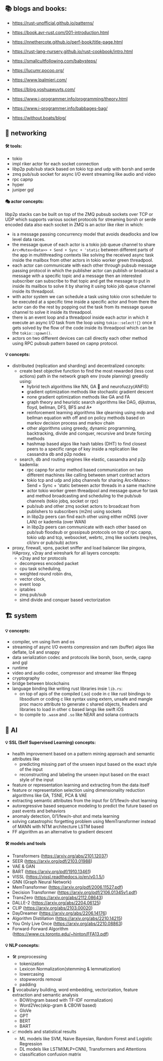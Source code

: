 ## 📚 blogs and books:

* https://rust-unofficial.github.io/patterns/

* https://book.avr-rust.com/001-introduction.html
    
* https://nnethercote.github.io/perf-book/title-page.html

* https://rust-lang-nursery.github.io/rust-cookbook/intro.html
     
* https://smallcultfollowing.com/babysteps/
     
* https://lucumr.pocoo.org/
     
* https://www.lpalmieri.com/
     
* https://blog.yoshuawuyts.com/
     
* https://www.i-programmer.info/programming/theory.html
     
* https://www.i-programmer.info/babbages-bag/
     
* https://without.boats/blog/
    
## 📡 networking
#### 🛠️ tools:

* tokio
* impl riker actor for each socket connection
* libp2p pub/sub stack based on tokio tcp and udp with borsh and serde
* zmq pub/sub socket for async I/O event streaming like audio and video
* rpc capnp
* hyper
* juniper gql

#### 🎭 actor concepts:
libp2p stacks can be built on top of the ZMQ pubsub sockets over TCP or UDP which supports various socket protocols for streaming borsh or serde encoded data also each socket in ZMQ is an actor like riker in which:
* is a message passing concurrency model that avoids deadlocks and low level data races.
* the message queue of each actor is a tokio job queue channel to share `Arc<Mutex<Data>> + Send + Sync + 'static` between different parts of the app in multithreading contexts like solving the received async task inside the mailbox from other actors in tokio worker green threadpool.
* each actor can communicate with each other through pubsub message passing protocol in which the publisher actor can publish or broadcast a message with a specific topic and a message then an interested subscriber can subscribe to that topic and get the message to put in inside its mailbox to solve it by sharing it using tokio job queue channel inside its threadpool.
* with actor system we can schedule a task using tokio cron scheduler to be executed at a specific time inside a specific actor and from there the actor can do the rest by popping out the task from its message queue channel to solve it inside its threadpool.
* there is an event loop and a threadpool inside each actor in which it execute an async I/O task from the loop using `tokio::select!{}` once it gets solved by the flow of the code inside its threadpool which can be the `tokio::spawn()`.
* actors on two different devices can call directly each other method using RPC pubsub pattern based on capnp protocol.

#### 💡 concepts:
* distributed (replication and sharding) and decentralized concepts:
  * create best objective function to find the most rewarded (less cost actions) path in the network graph env (route planning) greedily using:
      * hybrid tech algorithms like NN, GA 🧬 and neurofuzzy(ANFIS)
      * gradient optimization methods like stochastic gradient descent 
      * none gradient optimization methods like GA and FA
      * graph theory and heuristic search algorithms like DAG, dijkstras, floyd, bellman, DFS, BFS and A*
      * reinforcement learning algorithms like qlearning using mdp and bellman equation with off and on policy methods based on markov decision process and markov chain
      * other algorithms using greedy, dynamic programming, backtracking, divide and conquer, recursive and brute forcing methods
      * hashmap based algos like hash tables (DHT) to find closest peers to a specific range of key inside a replication like cassandra db and p2p nodes 
  * search, db and routing engines like elastic, cassandra and p2p kademlia: 
      * rpc capnp for actor method based communication on two different machines like calling between smart contract actors
      * tokio tcp and udp and jobq channels for sharing Arc<Mutex<T>>: Send + Sync + 'static between actor threads in a same machine
      * actor tokio worker green threadpool and message queue for task and method broadcasting and scheduling to the pub/sub channels (tokio jobq, socket or rpc)
      * pub/sub and other zmq socket actors to broadcast from publishers to subscribers (m2m) using sockets
      * in libp2p peers can find each other using either mDNS (over LAN) or kademlia (over WAN)
      * in libp2p peers can communicate with each other based on pub/sub floodsub or gossipsub protocols on top of rpc capnp, tokio udp and tcp, websocket, webrtc, zmq like sockets (req/res, cli/srv or pub/sub) actors
 * proxy, firewall, vpns, packet sniffer and load balancer like pingora, HAproxy, v2ray and wireshark for all layers concepts:
   * v2ray and tor protocols
   * decompress encoded packet 
   * cpu task scheduling, 
   * weighted round robin dns, 
   * vector clock, 
   * event loop
   * iptables
   * zmq pub/sub
   * simd divide and conquer based vectorization
   
## 🏗️ system
  #### 💡 concepts:
  * compiler, vm using llvm and os
  * streaming of async I/O events compression and ram (buffer) algos like deflate, lz4 and snappy
  * data serialization codec and protocols like borsh, bson, serde, capnp and gql
  * runtime
  * video and audio codec, compressor and streamer like ffmpeg
  * cryptography
  * bridge between blockchains
  * language binding like writing rust libraries insie `lib.rs`: 
       * on top of apis of the compiled (.so) code in c like rust bindings to libsodium or coding c like syntax using extern, unsafe and mangle proc macro attribute to generate c shared objects, headers and libraries to load in other c based langs like swift iOS
       * to compile to `.wasm` and `.so` like NEAR and solana contracts
  
## 🤖 AI
  #### 💡 SSL (Self Supervised Learning) concepts:
  - health improvement based on a pattern mining approach and semantic attributes like 
    - predicting missing part of the unseen input based on the exact style of the input 
    - reconstructing and labeling the unseen input based on the exact style of the input
  - feature or representation learning and extracting from the data itself
  - feature or representation selection using dimensionality reduction algorithms like GA, TSNE, PCA & VAE
  - extracting semantic attributes from the input for 0/1/few/n-shot learning 
  - autoregressive based sequence modeling to predict the future based on past events and behaviors
  - anomaly detection, 0/1/few/n-shot and meta learning
  - solving catastrophic forgetting problem using MemTransformer instead of MANN with NTM architecture LSTM based
  - FF algorithm as an alternative to gradient descent
 #### 🛠️ models and tools
  - Transformers (https://arxiv.org/abs/2101.12037)
  - SEER (https://arxiv.org/pdf/2103.01988)
  - VAE & GAN
  - BART (https://arxiv.org/pdf/1910.13461)
  - VISSL (https://vissl.readthedocs.io/en/v0.1.5/)
  - GNN (Graph Neural Network)
  - MemTransformer (https://arxiv.org/pdf/2006.11527.pdf)
  - Decision Transformer (https://arxiv.org/pdf/2106.01345v1.pdf)
  - TransZero (https://arxiv.org/abs/2112.08643)
  - DALLE-2 (https://arxiv.org/abs/2204.06125)
  - CLIP (https://arxiv.org/abs/2103.00020)
  - DayDreamer (https://arxiv.org/abs/2206.14176)
  - Algorithm Distillation (https://arxiv.org/abs/2210.14215)
  - You Only Live Once (https://arxiv.org/abs/2210.08863)
  - Forward-Forward Algorithm (https://www.cs.toronto.edu/~hinton/FFA13.pdf)
 #### 💡 NLP concepts:
* 🛠️ preprocessing
  - tokenization
  - Lexicon Normalization(stemming & lemmatization)
  - lowercasing
  - stopwwords removal
  - padding
* 📄 vocabulary building, word embedding, vectorization, feature extraction and semantic analysis
  - BOW(ngram based with TF-IDF normalization)
  - Word2Vec(skip-gram & CBOW based)
  - GloVe
  - GPT
  - BERT
  - BART
* 📈 models and statistical results
  - ML models like SVM, Naive Bayesian, Random Forest and Logistic Regression
  - DL models like LSTM(MLP+CNN), Transformers and Attentions
  - classification confusion matrix
  
